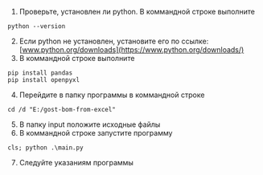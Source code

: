 1. Проверьте, установлен ли python. В коммандной строке выполните
```
python --version
```
2. Если python не установлен, установите его по ссылке: [www.python.org/downloads](https://www.python.org/downloads/)
3. В коммандной строке выполните
```
pip install pandas
pip install openpyxl
```
4. Перейдите в папку программы в коммандной строке
```
cd /d "E:/gost-bom-from-excel"
```
5. В папку input положите исходные файлы
6. В коммандной строке запустите программу
```
cls; python .\main.py
```
7. Следуйте указаниям программы